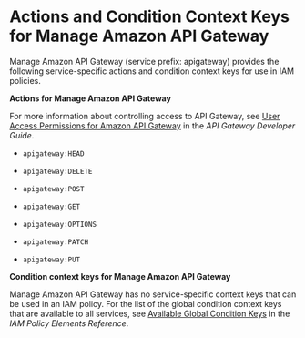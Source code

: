 # Actions and Condition Context Keys for Manage Amazon API Gateway<a name="list_apigateway"></a>

Manage Amazon API Gateway \(service prefix: apigateway\) provides the following service\-specific actions and condition context keys for use in IAM policies\.

**Actions for Manage Amazon API Gateway**

For more information about controlling access to API Gateway, see [User Access Permissions for Amazon API Gateway](http://alpha-docs-aws.amazon.com/apigateway/latest/developerguide/permissions.html) in the *API Gateway Developer Guide*\.

+ `apigateway:HEAD`

+ `apigateway:DELETE`

+ `apigateway:POST`

+ `apigateway:GET`

+ `apigateway:OPTIONS`

+ `apigateway:PATCH`

+ `apigateway:PUT`

**Condition context keys for Manage Amazon API Gateway**

Manage Amazon API Gateway has no service\-specific context keys that can be used in an IAM policy\. For the list of the global condition context keys that are available to all services, see [Available Global Condition Keys](reference_policies_condition-keys.md#AvailableKeys) in the *IAM Policy Elements Reference*\.